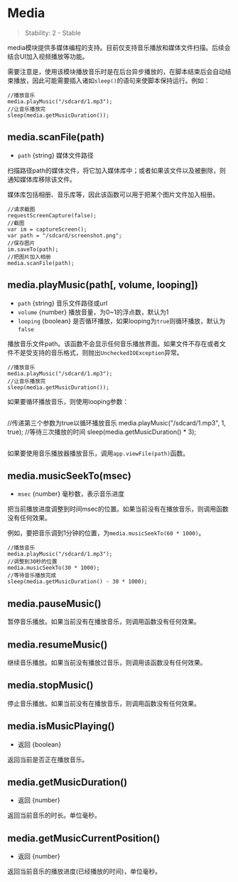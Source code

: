 # Media

> Stability: 2 - Stable

media模块提供多媒体编程的支持。目前仅支持音乐播放和媒体文件扫描。后续会结合UI加入视频播放等功能。

需要注意是，使用该模块播放音乐时是在后台异步播放的，在脚本结束后会自动结束播放，因此可能需要插入诸如`sleep()`的语句来使脚本保持运行。例如：
```
//播放音乐
media.playMusic("/sdcard/1.mp3");
//让音乐播放完
sleep(media.getMusicDuration());
```

## media.scanFile(path)
* `path` {string} 媒体文件路径

扫描路径path的媒体文件，将它加入媒体库中；或者如果该文件以及被删除，则通知媒体库移除该文件。

媒体库包括相册、音乐库等，因此该函数可以用于把某个图片文件加入相册。

```
//请求截图
requestScreenCapture(false);
//截图
var im = captureScreen();
var path = "/sdcard/screenshot.png";
//保存图片
im.saveTo(path);
//把图片加入相册
media.scanFile(path);
```

## media.playMusic(path[, volume, looping])
* `path` {string} 音乐文件路径或url
* `volume` {number} 播放音量，为0~1的浮点数，默认为1
* `looping` {boolean} 是否循环播放，如果looping为`true`则循环播放，默认为`false`

播放音乐文件path。该函数不会显示任何音乐播放界面。如果文件不存在或者文件不是受支持的音乐格式，则抛出`UncheckedIOException`异常。

```
//播放音乐
media.playMusic("/sdcard/1.mp3");
//让音乐播放完
sleep(media.getMusicDuration());
```

如果要循环播放音乐，则使用looping参数：
```
```
//传递第三个参数为true以循环播放音乐
media.playMusic("/sdcard/1.mp3", 1, true);
//等待三次播放的时间
sleep(media.getMusicDuration() * 3);
```
```

如果要使用音乐播放器播放音乐，调用`app.viewFile(path)`函数。

## media.musicSeekTo(msec)
* `msec` {number} 毫秒数，表示音乐进度

把当前播放进度调整到时间msec的位置。如果当前没有在播放音乐，则调用函数没有任何效果。

例如，要把音乐调到1分钟的位置，为`media.musicSeekTo(60 * 1000)`。

```
//播放音乐
media.playMusic("/sdcard/1.mp3");
//调整到30秒的位置
media.musicSeekTo(30 * 1000);
//等待音乐播放完成
sleep(media.getMusicDuration() - 30 * 1000);
```

## media.pauseMusic()

暂停音乐播放。如果当前没有在播放音乐，则调用函数没有任何效果。

## media.resumeMusic()

继续音乐播放。如果当前没有播放过音乐，则调用该函数没有任何效果。

## media.stopMusic()

停止音乐播放。如果当前没有在播放音乐，则调用函数没有任何效果。

## media.isMusicPlaying()
* 返回 {boolean}

返回当前是否正在播放音乐。

## media.getMusicDuration()
* 返回 {number}

返回当前音乐的时长。单位毫秒。

## media.getMusicCurrentPosition()
* 返回 {number}

返回当前音乐的播放进度(已经播放的时间)，单位毫秒。